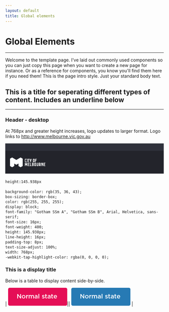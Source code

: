 ```yaml
---
layout: default
title: Global elements
---
```

# Global Elements 
---

Welcome to the template page. I've laid out commonly used components so you can just copy this page when you want to create a new page for instance. Or as a reference for components, you know you'll find them here if you need them!
This is the page intro style. Just your standard body text.


## This is a title for seperating different types of content. Includes an underline below
---

### Header - desktop
At 768px and greater height increases, logo updates to larger format. Logo links to http://www.melbourne.vic.gov.au

![](img/header_desktop.png)

```
height:145.938px

background-color: rgb(35, 36, 43);
box-sizing: border-box;
color: rgb(255, 255, 255);
display: block;
font-family: "Gotham SSm A", "Gotham SSm B", Arial, Helvetica, sans-serif;
font-size: 16px;
font-weight: 400;
height: 145.938px;
line-height: 16px;
padding-top: 8px;
text-size-adjust: 100%;
width: 768px;
-webkit-tap-highlight-color: rgba(0, 0, 0, 0);

```

### This is a display title
Below is a table to display content side-by-side.

| ![](components/img/button-primary.png)|| ![](components/img/button-secondary.png) |
